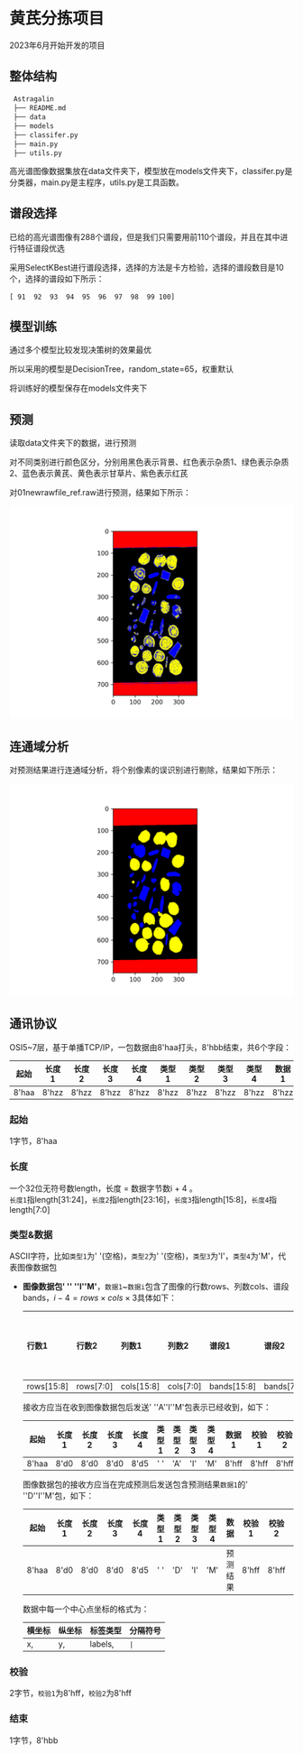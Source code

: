 # 黄芪分拣项目

2023年6月开始开发的项目

## 整体结构

   ```text
    Astragalin
    ├── README.md
    ├── data
    ├── models
    ├── classifer.py
    ├── main.py
    ├── utils.py
```
高光谱图像数据集放在data文件夹下，模型放在models文件夹下，classifer.py是分类器，main.py是主程序，utils.py是工具函数。

## 谱段选择

已给的高光谱图像有288个谱段，但是我们只需要用前110个谱段，并且在其中进行特征谱段优选

采用SelectKBest进行谱段选择，选择的方法是卡方检验，选择的谱段数目是10个，选择的谱段如下所示：

    [ 91  92  93  94  95  96  97  98  99 100]

## 模型训练

通过多个模型比较发现决策树的效果最优

所以采用的模型是DecisionTree，random_state=65，权重默认

将训练好的模型保存在models文件夹下

## 预测

读取data文件夹下的数据，进行预测

对不同类别进行颜色区分，分别用黑色表示背景、红色表示杂质1、绿色表示杂质2、蓝色表示黄芪、黄色表示甘草片、紫色表示红芪

对01newrawfile_ref.raw进行预测，结果如下所示：

![预测结果](./pics/预测结果.png)

## 连通域分析

对预测结果进行连通域分析，将个别像素的误识别进行剔除，结果如下所示：

![连通域分析之后的预测结果](./pics/连通域分析之后的预测结果.png)

## 通讯协议

OSI5~7层，基于单播TCP/IP，一包数据由8'haa打头，8'hbb结束，共6个字段：

| 起始  | 长度1 | 长度2 | 长度3 | 长度4 | 类型1 | 类型2 | 类型3 | 类型4 | 数据1 | 数据2 | ...  | 数据i | 校验1 | 校验2 | 结束  |
| :---: | :---: | :---: | :---: | :---: | :---: | :---: | :---: | :---: | :---: | :---: | :--: | :---: | :---: | :---: | :---: |
| 8'haa | 8'hzz | 8'hzz | 8'hzz | 8'hzz | 8'hzz | 8'hzz | 8'hzz | 8'hzz | 8'hzz | 8'hzz | ...  | 8'hzz | 8'hff | 8'hff | 8'hbb |

### 起始

1字节，8'haa

### 长度

一个32位无符号数length，长度 = 数据字节数i + 4 。<br>`长度1`指length[31:24]，`长度2`指length[23:16]，`长度3`指length[15:8]，`长度4`指length[7:0]

### 类型&数据

ASCII字符，比如`类型1`为' '(空格)，`类型2`为' '(空格)，`类型3`为'I'，`类型4`为'M'，代表图像数据包

- **图像数据包' '' ''I''M'**，`数据1`~`数据i`包含了图像的行数rows、列数cols、谱段bands，$i-4=rows \times cols \times 3$具体如下：

  | 行数1      | 行数2     | 列数1      | 列数2     | 谱段1         | 谱段2        | 图像数据1 | ...  | 图像数据(i-4) |
  | ---------- | --------- | ---------- | --------- |-------------|------------| --------- | ---- | ------------- |
  | rows[15:8] | rows[7:0] | cols[15:8] | cols[7:0] | bands[15:8] | bands[7:0] |           | ...  |               |

  接收方应当在收到图像数据包后发送' ''A''I''M'包表示已经收到，如下：

  | 起始  | 长度1 | 长度2 | 长度3 | 长度4 | 类型1 | 类型2 | 类型3 | 类型4 | 数据1 | 校验1 | 校验2 | 结束  |
  | :---: | :---: | :---: | :---: | :---: | :---: | :---: | :---: | :---: | :---: | :---: | :---: | :---: |
  | 8'haa | 8'd0  | 8'd0  | 8'd0  | 8'd5  |  ' '  |  'A'  |  'I'  |  'M'  | 8'hff | 8'hff | 8'hff | 8'hbb |

  图像数据包的接收方应当在完成预测后发送包含预测结果`数据1`的' ''D''I''M'包，如下：

  | 起始  | 长度1 | 长度2 | 长度3 | 长度4 | 类型1 | 类型2 | 类型3 | 类型4 |  数据   | 校验1 | 校验2 | 结束  |
  | :---: | :---: | :---: | :---: | :---: | :---: | :---: | :---: | :---: |:-----:| :---: | :---: | :---: |
  | 8'haa | 8'd0  | 8'd0  | 8'd0  | 8'd5  |  ' '  |  'D'  |  'I'  |  'M'  | 预测结果  | 8'hff | 8'hff | 8'hbb |

    数据中每一个中心点坐标的格式为：
   

   | 横坐标 | 纵坐标 | 标签类型    | 分隔符号         |
   |-----|-----|---------|--------------|
   | x,  | y,  | labels, | <code>&#124; |

### 校验

2字节，`校验1`为8'hff，`校验2`为8'hff

### 结束

1字节，8'hbb



